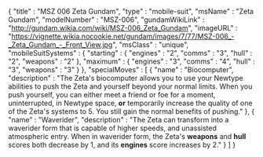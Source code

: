 {
  "title" : "MSZ 006 Zeta Gundam",
  "type" : "mobile-suit",
  "msName" : "Zeta Gundam",
  "modelNumber" : "MSZ-006",
  "gundamWikiLink" : "http://gundam.wikia.com/wiki/MSZ-006_Zeta_Gundam",
  "imageURL" : "https://vignette.wikia.nocookie.net/gundam/images/7/77/MSZ-006_-_Zeta_Gundam_-_Front_View.jpg",
  "msClass" : "unique",
  "mobileSuitSystems" : {
    "starting" : { "engines" : "2",
                   "comms" : "3",
                   "hull" : "2",
                   "weapons" : "2" },
    "maximum" : { "engines" : "3",
                  "comms" : "4",
                  "hull" : "3",
                  "weapons" : "3" }
  },
  "specialMoves" : [
    { "name" : "Biocomputer",
      "description" : "The Zeta's biocomputer allows you to use your Newtype abilities to push the Zeta and yourself beyond your normal limits. When you push yourself, you can either meet a friend or foe for a moment, uninterrupted, in Newtype space, **or** temporarily increase the quality of one of the Zeta's systems to 5. You still gain the normal benefits of pushing." },
    { "name" : "Waverider",
      "description" : "The Zeta can transform into a waverider form that is capable of higher speeds, and unassisted atmospheric entry. When in waverider form, the Zeta's **weapons** and **hull** scores both decrease by 1, and its **engines** score increases by 2." }
  ]
}

